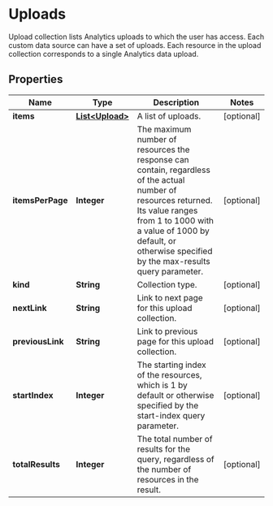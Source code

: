 

# Uploads

Upload collection lists Analytics uploads to which the user has access. Each custom data source can have a set of uploads. Each resource in the upload collection corresponds to a single Analytics data upload.

## Properties

| Name | Type | Description | Notes |
|------------ | ------------- | ------------- | -------------|
|**items** | [**List&lt;Upload&gt;**](Upload.md) | A list of uploads. |  [optional] |
|**itemsPerPage** | **Integer** | The maximum number of resources the response can contain, regardless of the actual number of resources returned. Its value ranges from 1 to 1000 with a value of 1000 by default, or otherwise specified by the max-results query parameter. |  [optional] |
|**kind** | **String** | Collection type. |  [optional] |
|**nextLink** | **String** | Link to next page for this upload collection. |  [optional] |
|**previousLink** | **String** | Link to previous page for this upload collection. |  [optional] |
|**startIndex** | **Integer** | The starting index of the resources, which is 1 by default or otherwise specified by the start-index query parameter. |  [optional] |
|**totalResults** | **Integer** | The total number of results for the query, regardless of the number of resources in the result. |  [optional] |



